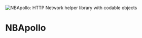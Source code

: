 ![NBApollo: HTTP Network helper library with codable objects](https://i.imgur.com/7M3CvDR.png)
# NBApollo

